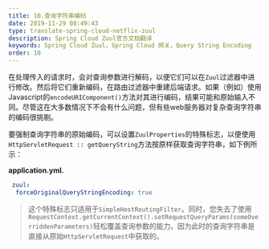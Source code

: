 ```yaml
---
title: 10.查询字符串编码
date: 2019-11-29 08:49:43
type: translate-spring-cloud-netflix-zuul
description: Spring Cloud Zuul官方文档翻译
keywords: Spring Cloud Zuul，Spring Cloud 网关，Query String Encoding
order: 10
---
```


在处理传入的请求时，会对查询参数进行解码，以便它们可以在`Zuul`过滤器中进行修改。然后将它们重新编码，在路由过滤器中重建后端请求。如果（例如）使用Javascript的`encodeURIComponent()`方法对其进行编码，结果可能和原始输入不同。尽管这在大多数情况下不会有什么问题，但有些web服务器对复杂查询字符串的编码很挑剔。

要强制查询字符串的原始编码，可以设置`ZuulProperties`的特殊标志，以便使用`HttpServletRequest :: getQueryString`方法按原样获取查询字符串，如下例所示：

**application.yml.**

```yaml
 zuul:
  forceOriginalQueryStringEncoding: true
```

> 这个特殊标志只适用于`SimpleHostRoutingFilter`。同时，您失去了使用`RequestContext.getCurrentContext().setRequestQueryParams(someOverriddenParameters)`轻松覆盖查询参数的能力。因为此时的查询字符串是直接从原始`HttpServletRequest`中获取的。


